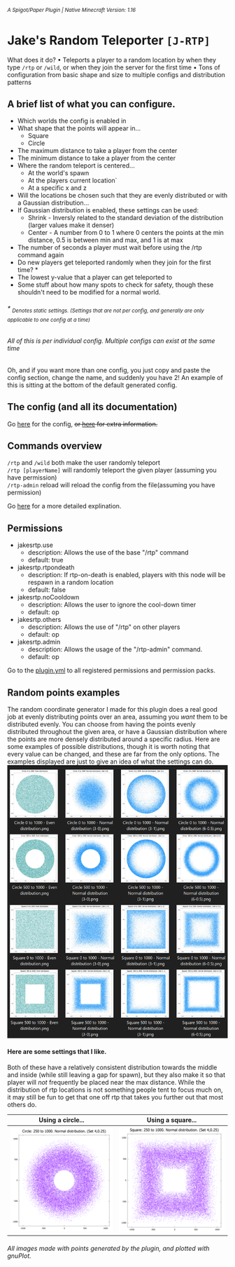 <sup>_A Spigot/Paper Plugin | Native Minecraft Version: 1.16_</sup>
# Jake's Random Teleporter `[J-RTP]`
What does it do? • Teleports a player to a random location by when they type `/rtp` or `/wild`, or when they join the server for the first time • Tons of configuration from basic shape and size to multiple configs and distribution patterns

## A brief list of what you can configure.
* Which worlds the config is enabled in
* What shape that the points will appear in...
    * Square
    * Circle
* The maximum distance to take a player from the center
* The minimum distance to take a player from the center
* Where the random teleport is centered...
    * At the world's spawn
    * At the players current location`
    * At a specific x and z
* Will the locations be chosen such that they are evenly distributed or with a Gaussian distribution...
* If Gaussian distribution is enabled, these settings can be used:
    * Shrink - Inversly related to the standard deviation of the distribution (larger values make it denser)
    * Center - A number from 0 to 1 where 0 centers the points at the min distance, 0.5 is between min and max, 
    and 1 is at max
* The number of seconds a player must wait before using the /rtp command again
* Do new players get teleported randomly when they join for the first time? *
* The lowest y-value that a player can get teleported to
* Some stuff about how many spots to check for safety, though these shouldn't need to be modified for a normal world.
###### _* <sub>Denotes static settings. (Settings that are not per config, and generally are only applicable to one config at a time)</sub>_
###### _All of this is per individual config. Multiple configs can exist at the same time_

Oh, and if you want more than one config, you just copy and paste the config section, change the name, and suddenly you have 2! An example of this is sitting at the bottom of the default generated config.

## The config (and all its documentation)

Go [here](JRTP-1.12.2-patch/src/main/resources/config.yml) for the config,
~~or [here](doc/config.md) for extra information.~~

## Commands overview
`/rtp` and `/wild` both make the user randomly teleport  
`/rtp [playerName]` will randomly teleport the given player (assuming you have permission)  
`/rtp-admin` reload will reload the config from the file(assuming you have permission)  

Go [here](doc/commands.md) for a more detailed explination.

## Permissions
* jakesrtp.use
    * description: Allows the use of the base "/rtp" command
    * default: true
* jakesrtp.rtpondeath
    * description: If rtp-on-death is enabled, players with this node will be respawn in a random location
    * default: false
* jakesrtp.noCooldown
    * description: Allows the user to ignore the cool-down timer
    * default: op
* jakesrtp.others
    * description: Allows the use of "/rtp" on other players
    * default: op
* jakesrtp.admin
    * description: Allows the usage of the "/rtp-admin" command.
    * default: op
    
Go to the [plugin.yml](src/main/resources/plugin.yml) to all registered permissions and permission packs.

## Random points examples
The random coordinate generator I made for this plugin does a real good job at evenly distributing points over an area, assuming you _want_ them to be distributed evenly.
You can choose from having the points evenly distributed throughout the given area, or have a Gaussian distribution where the points are more densely distributed around a specific radius.
Here are some examples of possible distributions, though it is worth noting that every value can be changed, and these are far from the only options. 
The examples displayed are just to give an idea of what the settings can do.
![Image](pics/distributionExamples.png "icon")


#### Here are some settings that I like.
Both of these have a relatively consistent distribution towards the middle and inside (while still leaving a gap for spawn),
but they also make it so that player will _not_ frequently be placed near the max distance. 
While the distribution of rtp locations is not something people tent to focus much on, it may still be fun to get that
one off rtp that takes you further out that most others do.

| Using a circle...       | Using a square...       |
| ----------------------- | ----------------------- |
| ![Image](pics/x%20Circle%20250%20to%201000%20-%20Normal%20distribution%20(4-0.25).png "icon") | ![Image](pics/x%20Square%20250%20to%201000%20-%20Normal%20distribution%20(4-0.25).png "icon") |
###### All images made with points generated by the plugin, and plotted with gnuPlot.
